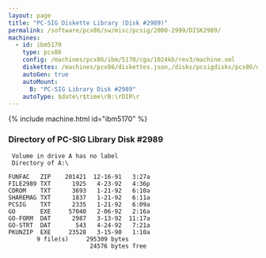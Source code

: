 ```yaml
---
layout: page
title: "PC-SIG Diskette Library (Disk #2989)"
permalink: /software/pcx86/sw/misc/pcsig/2000-2999/DISK2989/
machines:
  - id: ibm5170
    type: pcx86
    config: /machines/pcx86/ibm/5170/cga/1024kb/rev3/machine.xml
    diskettes: /machines/pcx86/diskettes.json,/disks/pcsigdisks/pcx86/diskettes.json
    autoGen: true
    autoMount:
      B: "PC-SIG Library Disk #2989"
    autoType: $date\r$time\rB:\rDIR\r
---
```


{% include machine.html id="ibm5170" %}

### Directory of PC-SIG Library Disk #2989

     Volume in drive A has no label
     Directory of A:\

    FUNFAC   ZIP    201421  12-16-91   3:27a
    FILE2989 TXT      1925   4-23-92   4:36p
    CDROM    TXT      3693   1-21-92   6:10a
    SHAREMAG TXT      1837   1-21-92   6:11a
    PCSIG    TXT      2335   1-21-92   6:09a
    GO       EXE     57040   2-06-92   2:16a
    GO-FORM  DAT      2987   3-13-92  11:17a
    GO-STRT  DAT       543   4-24-92   7:21a
    PKUNZIP  EXE     23528   3-15-90   1:10a
            9 file(s)     295309 bytes
                           24576 bytes free
